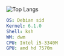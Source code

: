![Top Langs](https://github-readme-stats.vercel.app/api/top-langs/?username=Eldyj&langs_count=10&theme=dark&layout=donut)
<!-- &hide_progress=true -->
```yaml
OS: Debian sid
Kernel: 6.1.0
Shell: ksh
WM: dwm
CPU: Intel i5-3340M
GPU: amd hd 7570m
```
